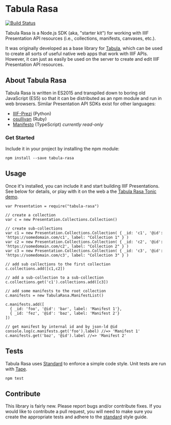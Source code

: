 # Tabula Rasa

[![Build Status](https://travis-ci.org/sdellis/tabula-rasa.svg?branch=master)](https://travis-ci.org/sdellis/tabula-rasa)

Tabula Rasa is a Node.js SDK (aka, "starter kit") for working with IIIF Presentation API resources (i.e., collections, manifests, canvases, etc.).

It was originally developed as a base library for [Tabula](https://github.com/sdellis/tabula), which can be used to create all sorts of useful native web apps that work with IIIF APIs. However, it can just as easily be used on the server to create and edit IIIF Presentation API resources.  

## About Tabula Rasa
Tabula Rasa is written in ES2015 and transpiled down to boring old JavaScript (ES5) so that it can be distributed as an npm module and run in web browsers. Similar Presentation API SDKs exist for other languages:

* [IIIF-Prezi](http://github.com/IIIF/iiif-prezi/) (Python)
* [osullivan](http://github.com/IIIF/osullivan/) (Ruby)
* [Manifesto](https://github.com/UniversalViewer/manifesto) (TypeScript) _currently read-only_

### Get Started
Include it in your project by installing the npm module:
```
npm install --save tabula-rasa
```

## Usage
Once it's installed, you can include it and start building IIIF Presentations.  See below for details, or play with it on the web a the [Tabula Rasa Tonic demo]().
```
var Presentation = require("tabula-rasa")

// create a collection
var c = new Presentation.Collections.Collection()

// create sub-collections
var c1 = new Presentation.Collections.Collection( { _id: 'c1', '@id': 'https://somedomain.com/c1', label: "Collection 1" } )
var c2 = new Presentation.Collections.Collection( { _id: 'c2', '@id': 'https://somedomain.com/c2', label: "Collection 2" } )
var c3 = new Presentation.Collections.Collection( { _id: 'c3', '@id': 'https://somedomain.com/c3', label: "Collection 3" } )

// add sub collections to the first collection
c.collections.add([c1,c2])

// add a sub-collection to a sub-collection
c.collections.get('c1').collections.add([c3])

// add some manifests to the root collection
c.manifests = new TabulaRasa.ManifestList()

c.manifests.add([
  { _id: 'foo', '@id': 'bar', label: 'Manifest 1'},
  { _id: 'fez', '@id': 'baz', label: 'Manifest 2'}
])

// get manifest by internal id and by json-ld @id
console.log(c.manifests.get('foo').label) //=> 'Manifest 1'
c.manifests.get('baz', '@id').label //=> 'Manifest 2'
```

## Tests
Tabula Rasa uses [Standard](http://standardjs.com/) to enforce a simple code style. Unit tests are run with [Tape](https://github.com/substack/tape).
```
npm test
```

## Contribute
This library is fairly new. Please report bugs and/or contribute fixes. If you would like to contribute a pull request, you will need to make sure you create the appropriate tests and adhere to the [standard]() style guide.
